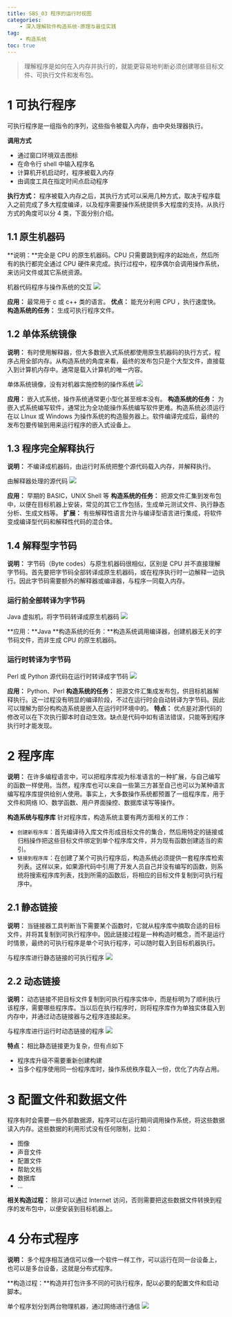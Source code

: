 ```yaml
---
title: SBS_03 程序的运行时视图
categories:
    - 深入理解软件构造系统-原理与最佳实践
tag:
    - 构造系统
toc: true
---
```


> 理解程序是如何在入内存并执行的，就能更容易地判断必须创建哪些目标文件、可执行文件和发布包。  

# 1 可执行程序
可执行程序是一组指令的序列，这些指令被载入内存，由中央处理器执行。

**调用方式**

+ 通过窗口环境双击图标
+ 在命令行 shell 中输入程序名
+ 计算机开机启动时，程序被载入内存
+ 由调度工具在指定时间点启动程序

**执行方式：** 程序被载入内存之后，其执行方式可以采用几种方式，取决于程序载入之前完成了多大程度编译，以及程序需要操作系统提供多大程度的支持。从执行方式的角度可以分 4 类，下面分别介绍。

## 1.1 原生机器码
**说明：**完全是 CPU 的原生机器码。CPU 只需要跳到程序的起始点，然后所有的执行都完全通过 CPU 硬件来完成。执行过程中，程序偶尔会调用操作系统，来访问文件或其它系统资源。

机器代码程序与操作系统的交互
![](http://o6ul1xz4z.bkt.clouddn.com/SBS_03%20%E7%A8%8B%E5%BA%8F%E7%9A%84%E8%BF%90%E8%A1%8C%E6%97%B6%E8%A7%86%E5%9B%BE/496A5BE2-90AE-4D50-9539-5D77C0FC0168.png)

**应用：** 最常用于 c 或 c++ 类的语言。
**优点：** 能充分利用 CPU ，执行速度快。
**构造系统的任务：** 生成可执行程序文件。

## 1.2 单体系统镜像
**说明：** 有时使用解释器，但大多数嵌入式系统都使用原生机器码的执行方式，程序占用全部内存。从构造系统的角度来看，最终的发布包只是个大型文件，直接载入到计算机内存中。通常是载入计算机的唯一内容。

单体系统镜像，没有对机器实施控制的操作系统
![](http://o6ul1xz4z.bkt.clouddn.com/SBS_03%20%E7%A8%8B%E5%BA%8F%E7%9A%84%E8%BF%90%E8%A1%8C%E6%97%B6%E8%A7%86%E5%9B%BE/F8D579EB-2AC3-4CF3-AA55-E5E6405E886C.png)

**应用：** 嵌入式系统，操作系统通常更小型化甚至根本没有。
**构造系统的任务：** 为嵌入式系统编写软件，通常比为全功能操作系统编写软件更难。构造系统必须运行在以 LInux 或 Windows 为操作系统的构造服务器上。软件编译完成后，最终的发布包要传输到用来运行程序的嵌入式设备上。

## 1.3 程序完全解释执行
**说明：** 不编译成机器码，由运行时系统把整个源代码载入内存，并解释执行。

由解释器处理的源代码
![](http://o6ul1xz4z.bkt.clouddn.com/SBS_03%20%E7%A8%8B%E5%BA%8F%E7%9A%84%E8%BF%90%E8%A1%8C%E6%97%B6%E8%A7%86%E5%9B%BE/49567C82-CE6A-4618-B428-CE45EAE3FA61.png)

**应用：** 早期的 BASIC，UNIX Shell 等
**构造系统的任务：** 把源文件汇集到发布包中，以便在目标机器上安装，常见的其它工作包括，生成单元测试文件、执行静态分析、生成文档等。
**扩展：** 有些解释性语言允许与编译型语言进行集成，将软件变成编译型代码和解释性代码的混合体。

## 1.4 解释型字节码
**说明：** 字节码（Byte codes）与原生机器码很相似，区别是 CPU 并不直接理解字节码。首先要把字节码全部转译成原生机器码，或在程序执行时一边解释一边执行。因此字节码需要额外的解释器或编译器，与程序一同载入内存。

### 运行前全部转译为字节码
Java 虚拟机，将字节码转译成原生机器码
![](http://o6ul1xz4z.bkt.clouddn.com/SBS_03%20%E7%A8%8B%E5%BA%8F%E7%9A%84%E8%BF%90%E8%A1%8C%E6%97%B6%E8%A7%86%E5%9B%BE/0B0359F4-9B2E-4B00-8404-65F19D767A25.png)

**应用：**Java
**构造系统的任务：**构造系统调用编译器，创建机器无关的字节码文件，而非生成 CPU 的原生机器码。

### 运行时转译为字节码
Perl 或 Python 源代码在运行时转译成字节码
![](http://o6ul1xz4z.bkt.clouddn.com/SBS_03%20%E7%A8%8B%E5%BA%8F%E7%9A%84%E8%BF%90%E8%A1%8C%E6%97%B6%E8%A7%86%E5%9B%BE/DCCFA2A4-F197-45D6-A292-AE2B1218A978.png)

**应用：** Python、Perl
**构造系统的任务：** 把源文件汇集成发布包，供目标机器解释执行。这一过程没有明显的编译阶段，不过在运行时会自动转译为字节码。因此可以理解为部分构构造系统是嵌入在运行时环境中的。
**特点：** 优点是对源代码的修改可以在下次执行脚本时自动生效。缺点是代码中如有语法错误，只能等到程序执行时才能发现。

# 2 程序库
**说明：** 在许多编程语言中，可以把程序库视为标准语言的一种扩展，与自己编写的函数一样使用。当然，程序库也可以来自一些第三方甚至自己也可以为某种语言编写程序库提供给别人使用。事实上，大多数操作系统都预置了一组程序库，用于文件和网络 IO、数学函数、用户界面操控、数据库读写等操作。

**构造系统与程序库**
针对程序库，构造系统主要有两方面相关的工作：

+ `创建新程序库`：首先编译待入库文件形成目标文件的集合，然后用特定的链接或归档操作把这些目标文件绑定到单个程序库文件，并为现有函数创建适当的索引。
+ `链接到程序库`：在创建了某个可执行程序后，构造系统必须提供一套程序库检索列表。这样以来，如果源代码中引用了开发人员自己并没有编写的函数，则系统将搜索程序库列表，找到所需的函数后，将相应的目标文件复制到可执行程序中。

## 2.1 静态链接
**说明：** 当链接器工具判断当下需要某个函数时，它就从程序库中摘取合适的目标文件，并将其复制到可执行程序中。因此链接过程是一种构造时概念，而不是运行时情景，最终的可执行程序是单个可执行程序，可以随时载入到目标机器执行。

与程序库进行静态链接的可执行程序
![](http://o6ul1xz4z.bkt.clouddn.com/SBS_03%20%E7%A8%8B%E5%BA%8F%E7%9A%84%E8%BF%90%E8%A1%8C%E6%97%B6%E8%A7%86%E5%9B%BE/D8648558-CD8E-4AD6-A489-4F9E8DA6762F.png)

## 2.2 动态链接
**说明：** 动态链接不把目标文件复制到可执行程序实体中，而是标明为了顺利执行该程序，需要哪些程序库。当以后在执行程序时，则将程序库作为单独实体载入到内存中，并通过动态链接器与之程序连接起来。

与程序库进行运行时动态链接的程序
![](http://o6ul1xz4z.bkt.clouddn.com/SBS_03%20%E7%A8%8B%E5%BA%8F%E7%9A%84%E8%BF%90%E8%A1%8C%E6%97%B6%E8%A7%86%E5%9B%BE/F8F7F185-A622-4D90-BA88-B295FE29338B.png)

**特点：** 相比静态链接更为复杂，但有点如下

+ 程序库升级不需要重新创建构建
+ 当多个程序使用同一份程序库时，操作系统秩序载入一份，优化了内存占用。

# 3 配置文件和数据文件
程序有时会需要一些外部数据源，程序可以在运行期间调用操作系统，将这些数据读入内存。这些数据的利用形式没有任何限制，比如：

+ 图像
+ 声音文件
+ 配置文件
+ 帮助文档
+ 数据库
+ …

**相关构造过程：** 除非可以通过 Internet 访问，否则需要把这些数据文件转换到程序的发布包中，以便安装到目标机器上。

# 4 分布式程序
**说明：** 多个程序相互通信可以像一个软件一样工作，可以运行在同一台设备上，也可以是多台设备，这就是分布式程序。

**构造过程：**构造并打包许多不同的可执行程序，配以必要的配置文件和启动脚本。

单个程序划分到两台物理机器，通过网络进行通信
![](http://o6ul1xz4z.bkt.clouddn.com/SBS_03%20%E7%A8%8B%E5%BA%8F%E7%9A%84%E8%BF%90%E8%A1%8C%E6%97%B6%E8%A7%86%E5%9B%BE/F4C3912F-A939-46C7-AA2D-CA250B4BEDB4.png)
